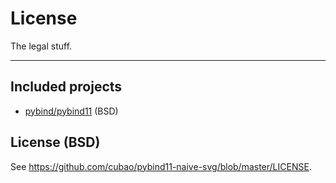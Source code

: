 # License

The legal stuff.

---

## Included projects

*   [pybind/pybind11](https://github.com/pybind/pybind11/blob/master/LICENSE) (BSD)

## License (BSD)

See <https://github.com/cubao/pybind11-naive-svg/blob/master/LICENSE>.
